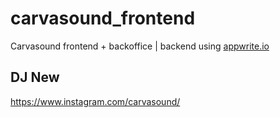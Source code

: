 # carvasound_frontend
Carvasound frontend + backoffice | backend using [appwrite.io](appwrite.io)

## DJ New
https://www.instagram.com/carvasound/
